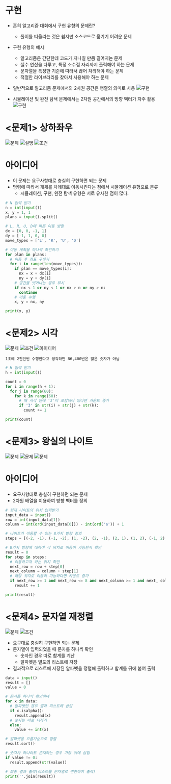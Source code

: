 # 구현
* 흔히 알고리즘 대회에서 구현 유형의 문제란?
  - 풀이를 떠올리는 것은 쉽지만 소스코드로 옮기기 어려운 문제
* 구현 유형의 예시
  - 알고리즘은 간단한데 코드가 지나칠 만큼 길어지는 문제
  - 실수 연산을 다루고, 특정 소수점 자리까지 출력해야 하는 문제
  - 문자열을 특정한 기준에 따라서 끊어 처리해야 하는 문제
  - 적절한 라이브러리를 찾아서 사용해야 하는 문제

* 일반적으로 알고리즘 문제에서의 2차원 공간은 행렬의 의미로 사용
![구현](./%EC%8A%A4%ED%81%AC%EB%A6%B0%EC%83%B7/%ED%99%94%EB%A9%B4%20%EC%BA%A1%EC%B2%98%202022-07-30%20103321.png)

* 시뮬레이션 및 완전 탐색 문제에서는 2차원 공간에서의 방향 벡터가 자주 활용
![구현](./%EC%8A%A4%ED%81%AC%EB%A6%B0%EC%83%B7/%ED%99%94%EB%A9%B4%20%EC%BA%A1%EC%B2%98%202022-07-30%20103519.png)

# <문제1> 상하좌우
![문제](./%EC%8A%A4%ED%81%AC%EB%A6%B0%EC%83%B7/%ED%99%94%EB%A9%B4%20%EC%BA%A1%EC%B2%98%202022-07-30%20103714.png)
![설명](./%EC%8A%A4%ED%81%AC%EB%A6%B0%EC%83%B7/%ED%99%94%EB%A9%B4%20%EC%BA%A1%EC%B2%98%202022-07-30%20104805.png)
![조건](./%EC%8A%A4%ED%81%AC%EB%A6%B0%EC%83%B7/%ED%99%94%EB%A9%B4%20%EC%BA%A1%EC%B2%98%202022-07-30%20104830.png)

# 아이디어
* 이 문제는 요구사항대로 충실히 구현하면 되는 문제
* 명령에 따라서 개체를 차례대로 이동시킨다는 점에서 시뮬레이션 유형으로 분류
  - 시뮬레이션, 구현, 완전 탐색 유형은 서로 유사한 점이 많다.

```python
# N 입력 받기
n = int(input())
x, y = 1, 1
plans = input().split()

# L, R, U, D에 따른 이동 방향
dx = [0, 0, -1, 1]
dy = [-1, 1, 0, 0]
move_types = ['L', 'R', 'U', 'D']

# 이동 게획을 하나씩 확인하기
for plan in plans:
  # 이동 후 좌표 구하기
  for i in range(len(move_types)):
    if plan == move_types[i]:
      nx = x + dx[i]
      ny = y + dy[i]
    # 공간을 벗어나는 경우 무시
    if nx < 1 or ny < 1 or nx > n or ny > n:
      continue
    # 이동 수행
    x, y = nx, ny

print(x, y)
```

# <문제2> 시각
![문제](./%EC%8A%A4%ED%81%AC%EB%A6%B0%EC%83%B7/%ED%99%94%EB%A9%B4%20%EC%BA%A1%EC%B2%98%202022-07-30%20105333.png)
![조건](./%EC%8A%A4%ED%81%AC%EB%A6%B0%EC%83%B7/%ED%99%94%EB%A9%B4%20%EC%BA%A1%EC%B2%98%202022-07-30%20105426.png)
![아이디어](./%EC%8A%A4%ED%81%AC%EB%A6%B0%EC%83%B7/%ED%99%94%EB%A9%B4%20%EC%BA%A1%EC%B2%98%202022-07-30%20105456.png)

`1초에 2천만번 수행한다고 생각하면 86,400번은 많은 숫자가 아님`

```python
# H 입력 받기
h = int(input())

count = 0
for i in range(h + 1):
  for j in range(60):
    for k in range(60):
      # 매 시각 안에 '3'이 포함되어 있다면 카운트 증가
      if '3' in str(i) + str(j) + str(k):
        count += 1

print(count)
```

# <문제3> 왕실의 나이트
![문제](./%EC%8A%A4%ED%81%AC%EB%A6%B0%EC%83%B7/%ED%99%94%EB%A9%B4%20%EC%BA%A1%EC%B2%98%202022-07-30%20105913.png)
![문제](./%EC%8A%A4%ED%81%AC%EB%A6%B0%EC%83%B7/%ED%99%94%EB%A9%B4%20%EC%BA%A1%EC%B2%98%202022-07-30%20105952.png)
![문제](./%EC%8A%A4%ED%81%AC%EB%A6%B0%EC%83%B7/%ED%99%94%EB%A9%B4%20%EC%BA%A1%EC%B2%98%202022-07-30%20110041.png)

# 아이디어
* 요구사항대로 충실히 구현하면 되는 문제
* 2차원 배열을 이용하여 방향 벡터를 정의

```python
# 현재 나이트의 위치 입력받기
input_data = input()
row = int(input_data[1])
column = int(ord(input_data[0])) - int(ord('a')) + 1

# 나이트가 이동할 수 있는 8가지 방향 정의
steps = [(-2, -1), (-1, -2), (1, -2), (2, -1), (2, 1), (1, 2), (-1, 2), (-2, 1)]

# 8가지 방향에 대하여 각 위치로 이동이 가능한지 확인
result = 0
for step in steps:
  # 이동하고자 하는 위치 확인
  next_row = row + step[0]
  next_column = column + step[1]
  # 해당 위치로 이동이 가능하다면 카운트 증가
  if next_row >= 1 and next_row <= 8 and next_column >= 1 and next_ column <= 8:
    result += 1

print(result)
```

# <문제4> 문자열 재정렬
![문제](./%EC%8A%A4%ED%81%AC%EB%A6%B0%EC%83%B7/%ED%99%94%EB%A9%B4%20%EC%BA%A1%EC%B2%98%202022-07-30%20110502.png)
![조건](./%EC%8A%A4%ED%81%AC%EB%A6%B0%EC%83%B7/%ED%99%94%EB%A9%B4%20%EC%BA%A1%EC%B2%98%202022-07-30%20110600.png)

* 요구대로 충실히 구현하면 되는 문제
* 문자열이 입력되었을 때 문자를 하나씩 확인
  - 숫자인 경우 따로 합계를 계산  
  - 알파벳은 별도의 리스트에 저장
* 결과적으로 리스트에 저장된 알파벳을 정렬해 출력하고 합계를 뒤에 붙여 출력

```python
data = input()
result = []
value = 0

# 문자를 하나씩 확인하며
for x in data:
  # 알파벳인 경우 결과 리스트에 삽입
  if x.isalpha():
    result.append(x)
  # 숫자는 따로 더하기
  else: 
    value += int(x)

# 알파벳을 오름차순으로 정렬
result.sort()

# 숫자가 하나라도 존재하는 경우 가장 뒤에 삽입
if value != 0:
  result.append(str(value))

# 최종 결과 출력(리스트를 문자열로 변환하여 출력)
print(''.join(result))

```